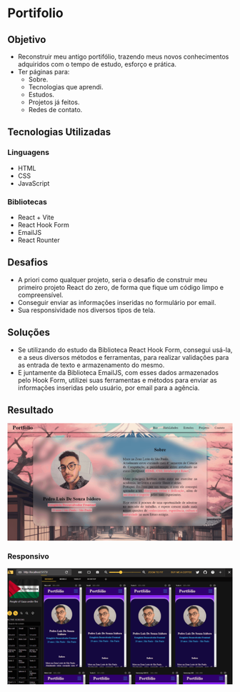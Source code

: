 # Portifolio

## Objetivo
- Reconstruir meu antigo portifólio, trazendo meus novos conhecimentos adquiridos com o tempo de estudo, esforço e prática.
- Ter páginas para:
    - Sobre.
    - Tecnologias que aprendi.
    - Estudos.
    - Projetos já feitos.
    - Redes de contato.

## Tecnologias Utilizadas
### Linguagens
- HTML
- CSS
- JavaScript
### Bibliotecas
- React + Vite
- React Hook Form
- EmailJS
- React Rounter

## Desafios
- A priori como qualquer projeto, seria o desafio de construir meu primeiro projeto React do zero, de forma que fique um código limpo e compreensível. 
- Conseguir enviar as informações inseridas no formulário por email.
- Sua responsividade nos diversos tipos de tela.

## Soluções
- Se utilizando do estudo da Biblioteca React Hook Form, consegui usá-la, e a seus diversos métodos e ferramentas, para realizar validações para as entrada de texto e armazenamento do mesmo.
- E juntamente da Biblioteca EmailJS, com esses dados armazenados pelo Hook Form, utilizei suas ferramentas e métodos para enviar as informações inseridas pelo usuário, por email para a agência.

## Resultado
<img src="./src/images/my-portfolio.gif">

### Responsivo
<img src="./src/images/my-responsive-portfolio.gif">